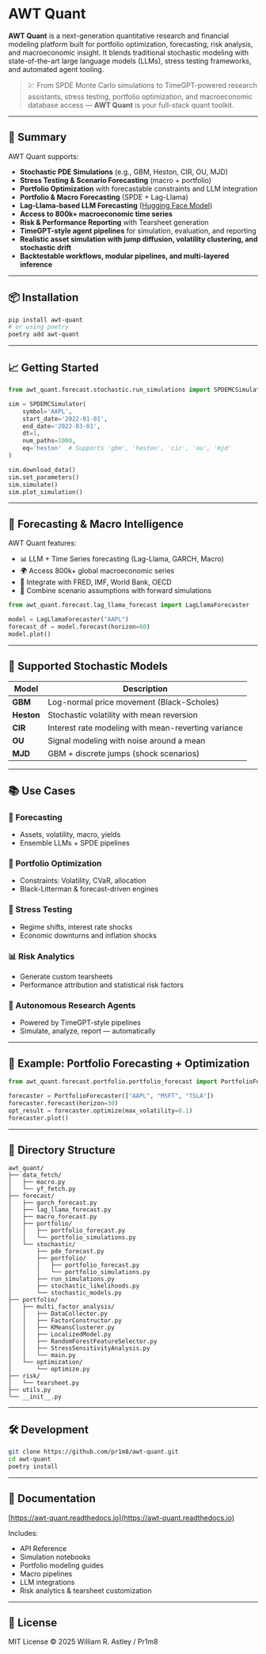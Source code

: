 # AWT Quant

**AWT Quant** is a next-generation quantitative research and financial modeling platform built for portfolio optimization, forecasting, risk analysis, and macroeconomic insight. It blends traditional stochastic modeling with state-of-the-art large language models (LLMs), stress testing frameworks, and automated agent tooling.

> 💹 From SPDE Monte Carlo simulations to TimeGPT-powered research assistants, stress testing, portfolio optimization, and macroeconomic database access — **AWT Quant** is your full-stack quant toolkit.

---

## 🌟 Summary

AWT Quant supports:

- **Stochastic PDE Simulations** (e.g., GBM, Heston, CIR, OU, MJD)
- **Stress Testing & Scenario Forecasting** (macro + portfolio)
- **Portfolio Optimization** with forecastable constraints and LLM integration
- **Portfolio & Macro Forecasting** (SPDE + Lag-Llama)
- **Lag-Llama-based LLM Forecasting** ([Hugging Face Model](https://huggingface.co/time-series-foundation-models/Lag-Llama))
- **Access to 800k+ macroeconomic time series**
- **Risk & Performance Reporting** with Tearsheet generation
- **TimeGPT-style agent pipelines** for simulation, evaluation, and reporting
- **Realistic asset simulation with jump diffusion, volatility clustering, and stochastic drift**
- **Backtestable workflows, modular pipelines, and multi-layered inference**

---

## 📦 Installation

```bash
pip install awt-quant
# or using poetry
poetry add awt-quant
```

---

## 📈 Getting Started

```python
from awt_quant.forecast.stochastic.run_simulations import SPDEMCSimulator

sim = SPDEMCSimulator(
    symbol='AAPL',
    start_date='2022-01-01',
    end_date='2022-03-01',
    dt=1,
    num_paths=1000,
    eq='heston'  # Supports 'gbm', 'heston', 'cir', 'ou', 'mjd'
)

sim.download_data()
sim.set_parameters()
sim.simulate()
sim.plot_simulation()
```

---

## 🧐 Forecasting & Macro Intelligence

AWT Quant features:

- 📊 LLM + Time Series forecasting (Lag-Llama, GARCH, Macro)
- 🌍 Access 800k+ global macroeconomic series
- 🔗 Integrate with FRED, IMF, World Bank, OECD
- 🧼 Combine scenario assumptions with forward simulations

```python
from awt_quant.forecast.lag_llama_forecast import LagLlamaForecaster

model = LagLlamaForecaster("AAPL")
forecast_df = model.forecast(horizon=60)
model.plot()
```

---

## 🧬 Supported Stochastic Models

| Model | Description |
|-------|-------------|
| **GBM** | Log-normal price movement (Black-Scholes) |
| **Heston** | Stochastic volatility with mean reversion |
| **CIR** | Interest rate modeling with mean-reverting variance |
| **OU** | Signal modeling with noise around a mean |
| **MJD** | GBM + discrete jumps (shock scenarios) |

---

## 📚 Use Cases

### 🧐 Forecasting
- Assets, volatility, macro, yields
- Ensemble LLMs + SPDE pipelines

### 💼 Portfolio Optimization
- Constraints: Volatility, CVaR, allocation
- Black-Litterman & forecast-driven engines

### 🧪 Stress Testing
- Regime shifts, interest rate shocks
- Economic downturns and inflation shocks

### 📊 Risk Analytics
- Generate custom tearsheets
- Performance attribution and statistical risk factors

### 🤖 Autonomous Research Agents
- Powered by TimeGPT-style pipelines
- Simulate, analyze, report — automatically

---

## 🧐 Example: Portfolio Forecasting + Optimization

```python
from awt_quant.forecast.portfolio.portfolio_forecast import PortfolioForecaster

forecaster = PortfolioForecaster(["AAPL", "MSFT", "TSLA"])
forecaster.forecast(horizon=30)
opt_result = forecaster.optimize(max_volatility=0.1)
forecaster.plot()
```

---

## 📁 Directory Structure

```text
awt_quant/
├── data_fetch/
│   ├── macro.py
│   └── yf_fetch.py
├── forecast/
│   ├── garch_forecast.py
│   ├── lag_llama_forecast.py
│   ├── macro_forecast.py
│   ├── portfolio/
│   │   ├── portfolio_forecast.py
│   │   └── portfolio_simulations.py
│   └── stochastic/
│       ├── pde_forecast.py
│       ├── portfolio/
│       │   ├── portfolio_forecast.py
│       │   └── portfolio_simulations.py
│       ├── run_simulations.py
│       ├── stochastic_likelihoods.py
│       └── stochastic_models.py
├── portfolio/
│   ├── multi_factor_analysis/
│   │   ├── DataCollector.py
│   │   ├── FactorConstructor.py
│   │   ├── KMeansClusterer.py
│   │   ├── LocalizedModel.py
│   │   ├── RandomForestFeatureSelector.py
│   │   ├── StressSensitivityAnalysis.py
│   │   └── main.py
│   └── optimization/
│       └── optimize.py
├── risk/
│   └── tearsheet.py
├── utils.py
└── __init__.py
```

---

## 🛠 Development

```bash
git clone https://github.com/pr1m8/awt-quant.git
cd awt-quant
poetry install
```

---

## 📖 Documentation

[https://awt-quant.readthedocs.io](https://awt-quant.readthedocs.io)

Includes:
- API Reference
- Simulation notebooks
- Portfolio modeling guides
- Macro pipelines
- LLM integrations
- Risk analytics & tearsheet customization

---

## 📘 License

MIT License © 2025 William R. Astley / Pr1m8
